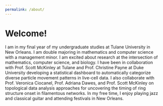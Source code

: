 ```yaml
---
permalink: /about/
---
```

# Welcome!

I am in my final year of my undergraduate studies at Tulane University in New Orleans. I am double majoring in mathematics and computer science with a management minor. I am excited about research at the intersection of mathematics, computer science, and biology. I have been in collaboration with Prof. Scott McKinley at Tulane and Prof. Christine Payne at Duke University developing a statistical dashboard to automatically categorize diverse particle movement patterns in live-cell data. I also collaborate with Prof. Veronica Ciocanel, Prof. Adriana Dawes, and Prof. Scott McKinley on topological data analysis approaches for uncovering the timing of ring structure onset in filamentous networks. In my free time, I enjoy playing jazz and classical guitar and attending festivals in New Orleans.
